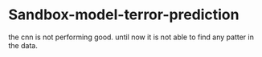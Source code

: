 # Sandbox-model-terror-prediction
the cnn is not performing good. until now it is not able to find any patter in the data.
